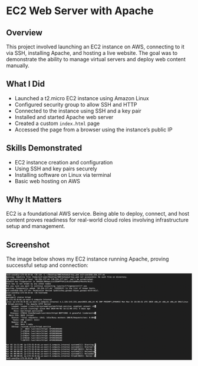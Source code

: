 # EC2 Web Server with Apache

## Overview
This project involved launching an EC2 instance on AWS, connecting to it via SSH, installing Apache, and hosting a live website. The goal was to demonstrate the ability to manage virtual servers and deploy web content manually.

## What I Did
- Launched a t2.micro EC2 instance using Amazon Linux
- Configured security group to allow SSH and HTTP
- Connected to the instance using SSH and a key pair
- Installed and started Apache web server
- Created a custom `index.html` page
- Accessed the page from a browser using the instance’s public IP

## Skills Demonstrated
- EC2 instance creation and configuration
- Using SSH and key pairs securely
- Installing software on Linux via terminal
- Basic web hosting on AWS

## Why It Matters
EC2 is a foundational AWS service. Being able to deploy, connect, and host content proves readiness for real-world cloud roles involving infrastructure setup and management.
## Screenshot

The image below shows my EC2 instance running Apache, proving successful setup and connection:

![EC2 Setup](./ec2-proof.png)
